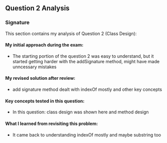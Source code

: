 ## Question 2 Analysis
### Signature

This section contains my analysis of Question 2 (Class Design):

#### My initial approach during the exam:
- The starting portion of the question 2 was easy to understand, but it started getting harder with the addSignature method, might have made unncessary mistakes
  
#### My revised solution after review:
- add signature method dealt with indexOf mostly and other key concepts
  
#### Key concepts tested in this question:
- In this question: class design was shown here and method design
  
#### What I learned from revisiting this problem:
- It came back to understanding indexOf mostly and maybe substring too
